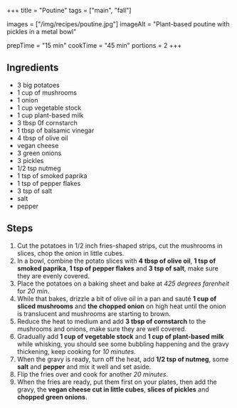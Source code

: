 +++
title = "Poutine"
tags = ["main", "fall"]

images = ["/img/recipes/poutine.jpg"]
imageAlt = "Plant-based poutine with pickles in a metal bowl"

prepTime = "15 min"
cookTime = "45 min"
portions = 2
+++

<div class="recipe-content">
<div class="ingredients">

## Ingredients  

- 3 big potatoes
- 1 cup of mushrooms
- 1 onion
- 1 cup vegetable stock
- 1 cup plant-based milk
- 3 tbsp 0f cornstarch
- 1 tbsp of balsamic vinegar
- 4 tbsp of olive oil
- vegan cheese
- 3 green onions
- 3 pickles
- 1/2 tsp nutmeg
- 1 tsp of smoked paprika
- 1 tsp of pepper flakes
- 3 tsp of salt
- salt
- pepper

</div>
<div class="steps">

## Steps

1. Cut the potatoes in 1/2 inch fries-shaped strips, cut the mushrooms in slices, chop the onion in little cubes.
2. In a bowl, combine the potato slices with **4 tbsp of olive oil**, **1 tsp of smoked paprika**, **1 tsp of pepper flakes** and **3 tsp of salt**, make sure they are evenly covered.
3. Place the potatoes on a baking sheet and bake at *425 degrees farenheit* for *20 min*.
4. While that bakes, drizzle a bit of olive oil in a pan and sauté **1 cup of sliced mushrooms** and **the chopped onion** on high heat until the onion is translucent and mushrooms are starting to brown.
5. Reduce the heat to medium and add **3 tbsp of cornstarch** to the mushrooms and onions, make sure they are well covered.
6. Gradually add **1 cup of vegetable stock** and **1 cup of plant-based milk** while whisking, you should see some bubbling happening and the gravy thickening, keep cooking for *10 minutes*.
7. When the gravy is ready, turn off the heat, add **1/2 tsp of nutmeg**, some **salt** and **pepper** and mix it well and set aside.
8. Flip the fries over and cook for another *20 minutes*.
9. When the fries are ready, put them first on your plates, then add the gravy, the **vegan cheese cut in little cubes**, **slices of pickles** and **chopped green onions**.

</div>
</div>
